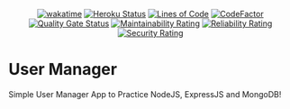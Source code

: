 <div align="center">

  [![wakatime](https://wakatime.com/badge/github/Amir-Pourhadi/User-Manager.svg)](https://wakatime.com/badge/github/Amir-Pourhadi/User-Manager)
  [![Heroku Status](https://heroku-status-badges.herokuapp.com/amir-user-manager)](https://amir-user-manager.herokuapp.com/)
  [![Lines of Code](https://sonarcloud.io/api/project_badges/measure?project=Amir-Pourhadi_User-Manager&metric=ncloc)](https://sonarcloud.io/dashboard?id=Amir-Pourhadi_User-Manager)
  [![CodeFactor](https://www.codefactor.io/repository/github/amir-pourhadi/user-manager/badge)](https://www.codefactor.io/repository/github/amir-pourhadi/user-manager)  
  [![Quality Gate Status](https://sonarcloud.io/api/project_badges/measure?project=Amir-Pourhadi_User-Manager&metric=alert_status)](https://sonarcloud.io/dashboard?id=Amir-Pourhadi_User-Manager)
  [![Maintainability Rating](https://sonarcloud.io/api/project_badges/measure?project=Amir-Pourhadi_User-Manager&metric=sqale_rating)](https://sonarcloud.io/dashboard?id=Amir-Pourhadi_User-Manager)
  [![Reliability Rating](https://sonarcloud.io/api/project_badges/measure?project=Amir-Pourhadi_User-Manager&metric=reliability_rating)](https://sonarcloud.io/dashboard?id=Amir-Pourhadi_User-Manager)
  [![Security Rating](https://sonarcloud.io/api/project_badges/measure?project=Amir-Pourhadi_User-Manager&metric=security_rating)](https://sonarcloud.io/dashboard?id=Amir-Pourhadi_User-Manager)
</div>

# User Manager
Simple User Manager App to Practice NodeJS, ExpressJS and MongoDB!